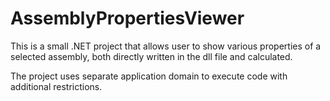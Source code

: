# AssemblyPropertiesViewer
This is a small .NET project that allows user to show various properties of a selected assembly, both directly written in the dll file and calculated.

The project uses separate application domain to execute code with additional restrictions.
